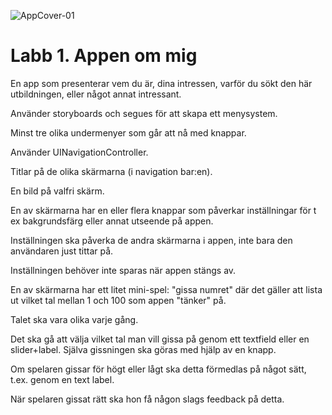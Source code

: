 ![AppCover-01](https://user-images.githubusercontent.com/50097658/72686472-74407000-3af5-11ea-9911-5ba563a9b311.png)


# Labb 1. Appen om mig

En app som presenterar vem du är, dina intressen, varför du sökt den här utbildningen, eller något annat intressant.

Använder storyboards och segues för att skapa ett menysystem.

Minst tre olika undermenyer som går att nå med knappar.

Använder UINavigationController.

Titlar på de olika skärmarna (i navigation bar:en).

En bild på valfri skärm.

En av skärmarna har en eller flera knappar som påverkar inställningar för t ex bakgrundsfärg eller annat utseende på appen.

Inställningen ska påverka de andra skärmarna i appen, inte bara den användaren just tittar på.

Inställningen behöver inte sparas när appen stängs av.

En av skärmarna har ett litet mini-spel: "gissa numret" där det gäller att lista ut vilket tal mellan 1 och 100 som appen "tänker" på.

Talet ska vara olika varje gång.

Det ska gå att välja vilket tal man vill gissa på genom ett textfield eller en slider+label. Själva gissningen ska göras med hjälp av en knapp.

Om spelaren gissar för högt eller lågt ska detta förmedlas på något sätt, t.ex. genom en text label.

När spelaren gissat rätt ska hon få någon slags feedback på detta.
